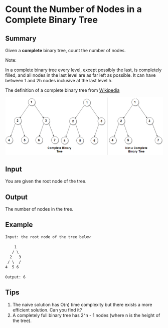# Count the Number of Nodes in a Complete Binary Tree

## Summary

Given a **complete** binary tree, count the number of nodes.

Note:

In a complete binary tree every level, except possibly the last, is completely filled, and all nodes in the last level are as far left as possible. It can have between 1 and 2h nodes inclusive at the last level h.

The definition of a complete binary tree from [Wikipedia](http://en.wikipedia.org/wiki/Binary_tree#Types_of_binary_trees)

![](./Complete-Binary-Tree.png)
## Input

You are given the root node of the tree.

## Output

The number of nodes in the tree.

## Example

```
Input: the root node of the tree below

    1
   / \
  2   3
 / \  /
4  5 6

Output: 6
```

## Tips

1. The naive solution has O(n) time complexity but there exists a more efficient solution. Can you find it?
2. A completely full binary tree has 2^n - 1 nodes (where n is the height of the tree).
